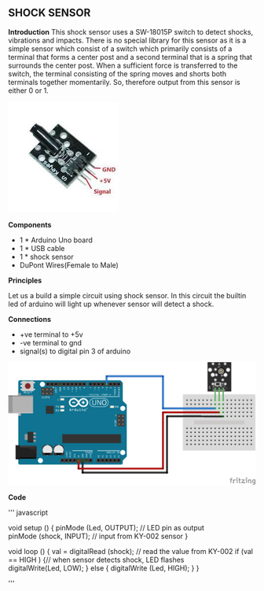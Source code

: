 ## SHOCK SENSOR

**Introduction** This shock sensor uses a SW-18015P switch to detect shocks, vibrations and impacts. There is no special library 
for this sensor as it is a simple sensor which consist of a switch which primarily consists of a terminal that forms a center 
post and a second terminal that is a spring that surrounds the center post. When a sufficient force is transferred to the switch,
the terminal consisting of the spring moves and shorts both terminals together momentarily. So, therefore output from this sensor
is either 0 or 1.

![pin diagram](/images/shocksensor.jpg)

**Components**

* 1 * Arduino Uno board
* 1 * USB cable
* 1 * shock sensor
* DuPont Wires(Female to Male)

**Principles**

Let us a build a simple circuit using shock sensor. In this circuit the builtin led of arduino will light up whenever sensor will
detect a shock.

**Connections**

* +ve terminal to +5v 
* -ve terminal to gnd
* signal(s) to digital pin 3 of arduino

![connection](/images/Arduino_KY-002_Keyes_Vibration_switch_module_connection-diagram.png)

**Code**

''' javascript

void setup () {
	pinMode (Led, OUTPUT); // LED pin as output  
	pinMode (shock, INPUT); // input from KY-002 sensor
} 

void loop () {
	val = digitalRead (shock); // read the value from KY-002
	if (val == HIGH ) {// when sensor detects shock, LED flashes  
		digitalWrite(Led, LOW);
	} else {
		digitalWrite (Led, HIGH);
	}
}

'''


